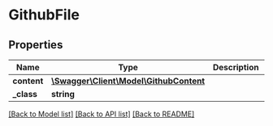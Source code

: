 # GithubFile

## Properties
Name | Type | Description | Notes
------------ | ------------- | ------------- | -------------
**content** | [**\Swagger\Client\Model\GithubContent**](GithubContent.md) |  | [optional] 
**_class** | **string** |  | [optional] 

[[Back to Model list]](../README.md#documentation-for-models) [[Back to API list]](../README.md#documentation-for-api-endpoints) [[Back to README]](../README.md)


